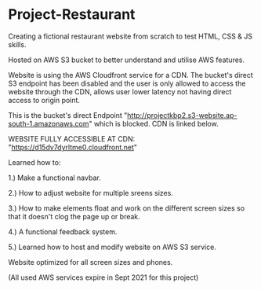 # Project-Restaurant
Creating a fictional restaurant website from scratch to test HTML, CSS &amp; JS skills.

Hosted on AWS S3 bucket to better understand and utilise AWS features.

Website is using the AWS Cloudfront service for a CDN. The bucket's direct S3 endpoint has been disabled and the user is only allowed to access the website through the CDN, allows user lower latency not having direct access to origin point.

This is the bucket's direct Endpoint "http://projectkbp2.s3-website.ap-south-1.amazonaws.com" which is blocked. CDN is linked below.

WEBSITE FULLY ACCESSIBLE AT CDN:  "https://d15dv7dyrltme0.cloudfront.net"

Learned how to: 

1.) Make a functional navbar. 

2.) How to adjust website for multiple sreens sizes. 

3.) How to make elements float and work on the different screen sizes so that it doesn't clog the page up or break. 

4.) A functional feedback system.

5.) Learned how to host and modify website on AWS S3 service.


Website optimized for all screen sizes and phones.

(All used AWS services expire in Sept 2021 for this  project)


